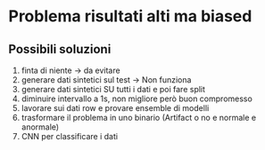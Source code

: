 # Problema risultati alti ma biased
## Possibili soluzioni
1. finta di niente -> da evitare
2. generare dati sintetici sul test -> Non funziona
3. generare dati sintetici SU tutti i dati e poi fare split 
4. diminuire intervallo a 1s, non migliore però buon compromesso
5. lavorare sui dati row e provare ensemble di modelli
6. trasformare il problema in uno binario (Artifact o no e normale e anormale)
7. CNN per classificare i dati